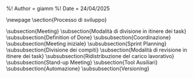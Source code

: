 %! Author = giamm
%! Date = 24/04/2025

\newpage
\section{Processo di sviluppo}

\subsection{Meeting}
\subsection{Modalità di divisione in itinere dei task}
\subsubsection{Definition of Done}
\subsubsection{Coordinazione}
\subsubsection{Meeting iniziale}
\subsubsection{Sprint Planning}
\subsubsection{Divisione dei compiti}
\subsection{Modalità di revisione in itinere dei task}
\subsubsection{Ridistribuzione del carico lavorativo}
\subsubsection{Stand-up Meeting}
\subsection{Tool Ausiliari}
\subsubsection{Automazione}
\subsubsection{Versioning}